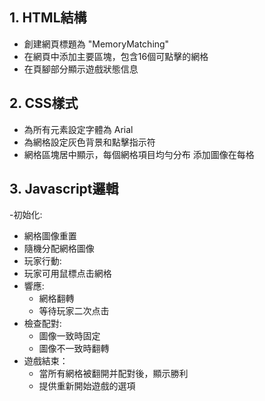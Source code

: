 ## 1. HTML結構
- 創建網頁標題為 "MemoryMatching"
- 在網頁中添加主要區塊，包含16個可點擊的網格
- 在頁腳部分顯示遊戲狀態信息
## 2. CSS樣式
- 為所有元素設定字體為 Arial
- 為網格設定灰色背景和點擊指示符
- 網格區塊居中顯示，每個網格項目均勻分布
添加圖像在每格
## 3. Javascript邏輯
-初始化:
  - 網格圖像重置
  - 隨機分配網格圖像
  - 玩家行動:
  - 玩家可用鼠標点击網格
- 響應:
  - 網格翻轉
  - 等待玩家二次点击
- 檢查配對:
  - 圖像一致時固定
  - 圖像不一致時翻轉
- 遊戲結束：
  - 當所有網格被翻開并配對後，顯示勝利
  - 提供重新開始遊戲的選項
